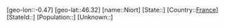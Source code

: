 ﻿---
location: [46.32,-0.47]
type: City
tags:
- geo/City


SpocWebEntityId: 32923
isDeleted: false
confidential: public

---
[geo-lon::-0.47]
[geo-lat::46.32]
[name::Niort]
[State::]
[Country::[France](geo/Continent/Europe/France.md)]
[StateId::]
[Population::]
[Unknown::]

